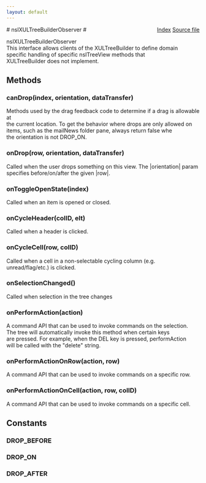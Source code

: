 ```yaml
---
layout: default
---
```

<div class='links' style='float:right'><a href="../index.html">Index</a>
<a href="http://dxr.mozilla.org/mozilla-central/source/dom/xul/templates/nsIXULTemplateBuilder.idl">Source file</a>
</div>
# nsIXULTreeBuilderObserver #
  
nsIXULTreeBuilderObserver  
 This interface allows clients of the XULTreeBuilder to define domain   
 specific handling of specific nsITreeView methods that   
 XULTreeBuilder does not implement.  
  

## Methods ##

### canDrop(index, orientation, dataTransfer) ###
  
Methods used by the drag feedback code to determine if a drag is allowable at  
the current location. To get the behavior where drops are only allowed on  
items, such as the mailNews folder pane, always return false whe  
the orientation is not DROP_ON.  
  

### onDrop(row, orientation, dataTransfer) ###
  
Called when the user drops something on this view. The |orientation| param  
specifies before/on/after the given |row|.  
  

### onToggleOpenState(index) ###
   
Called when an item is opened or closed.   
  

### onCycleHeader(colID, elt) ###
   
Called when a header is clicked.  
  

### onCycleCell(row, colID) ###
  
Called when a cell in a non-selectable cycling column (e.g.   
unread/flag/etc.) is clicked.  
  

### onSelectionChanged() ###
   
Called when selection in the tree changes  
  

### onPerformAction(action) ###
  
A command API that can be used to invoke commands on the selection.    
The tree will automatically invoke this method when certain keys   
are pressed.  For example, when the DEL key is pressed, performAction   
will be called with the "delete" string.   
  

### onPerformActionOnRow(action, row) ###
  
A command API that can be used to invoke commands on a specific row.  
  

### onPerformActionOnCell(action, row, colID) ###
  
A command API that can be used to invoke commands on a specific cell.  
  

## Constants ##

### DROP_BEFORE ###

### DROP_ON ###

### DROP_AFTER ###
